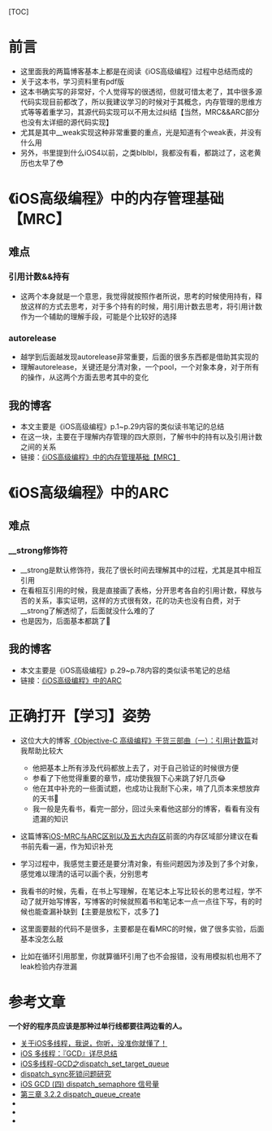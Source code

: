 [TOC]
# 前言

- 这里面我的两篇博客基本上都是在阅读《iOS高级编程》过程中总结而成的
- 关于这本书，学习资料里有pdf版
- 这本书确实写的非常好，个人觉得写的很透彻，但就可惜太老了，其中很多源代码实现目前都改了，所以我建议学习的时候对于其概念，内存管理的思维方式等等着重学习，其源代码实现可以不用太过纠结【当然，MRC&&ARC部分也没有太详细的源代码实现】
- 尤其是其中__weak实现这种非常重要的重点，光是知道有个weak表，并没有什么用
- 另外，书里提到什么iOS4以前，之类blblbl，我都没有看，都跳过了，这老黄历也太早了😳

# 《iOS高级编程》中的内存管理基础【MRC】

## 难点
### 引用计数&&持有

- 这两个本身就是一个意思，我觉得就按照作者所说，思考的时候使用持有，释放这样的方式去思考，对于多个持有的时候，用引用计数去思考，将引用计数作为一个辅助的理解手段，可能是个比较好的选择

### autorelease

- 越学到后面越发现autorelease非常重要，后面的很多东西都是借助其实现的
- 理解autorelease，关键还是分清对象，一个pool，一个对象本身，对于所有的操作，从这两个方面去思考其中的变化
## 我的博客
- 本文主要是《iOS高级编程》p.1~p.29内容的类似读书笔记的总结
- 在这一块，主要在于理解内存管理的四大原则，了解书中的持有以及引用计数之间的关系
- 链接：[《iOS高级编程》中的内存管理基础【MRC】](https://github.com/KevinAshen/iOS-Engineer-Interview/blob/master/%E3%80%8A%E9%AB%98%E7%BA%A7%E7%BC%96%E7%A8%8B%E3%80%8B%E4%B8%AD%E7%9A%84MRC&&ARC%E3%80%90%E5%AE%8C%E7%BB%93%E3%80%91/%E5%8D%9A%E5%AE%A2/%E3%80%8AiOS%E9%AB%98%E7%BA%A7%E7%BC%96%E7%A8%8B%E3%80%8B%E4%B8%AD%E7%9A%84%E5%86%85%E5%AD%98%E7%AE%A1%E7%90%86%E5%9F%BA%E7%A1%80%E3%80%90MRC%E3%80%91.md)

# 《iOS高级编程》中的ARC
## 难点
### __strong修饰符

- __strong是默认修饰符，我花了很长时间去理解其中的过程，尤其是其中相互引用
- 在看相互引用的时候，我是直接画了表格，分开思考各自的引用计数，释放与否的关系，事实证明，这样的方式很有效，花的功夫也没有白费，对于__strong了解透彻了，后面就没什么难的了
- 也是因为，后面基本都跳了🌚

## 我的博客

- 本文主要是《iOS高级编程》p.29~p.78内容的类似读书笔记的总结
- 链接：[《iOS高级编程》中的ARC](https://github.com/KevinAshen/iOS-Engineer-Interview/blob/master/%E3%80%8A%E9%AB%98%E7%BA%A7%E7%BC%96%E7%A8%8B%E3%80%8B%E4%B8%AD%E7%9A%84MRC&&ARC%E3%80%90%E5%AE%8C%E7%BB%93%E3%80%91/%E5%8D%9A%E5%AE%A2/%E3%80%8AiOS%E9%AB%98%E7%BA%A7%E7%BC%96%E7%A8%8B%E3%80%8B%E4%B8%AD%E7%9A%84ARC.md)

# 正确打开【学习】姿势

- 这位大大的博客[《Objective-C 高级编程》干货三部曲（一）：引用计数篇](https://www.jianshu.com/p/9172ff9c8b5c)对我帮助比较大
  - 他把基本上所有涉及代码都放上去了，对于自己验证的时候很方便
  - 参看了下他觉得重要的章节，成功使我狠下心来跳了好几页😂
  - 他在其中补充的一些面试题，也成功让我耐下心来，啃了几页本来想放弃的天书🌚
  - 我一般是先看书，看完一部分，回过头来看他这部分的博客，看看有没有遗漏的知识

- 这篇博客[iOS-MRC与ARC区别以及五大内存区](https://www.jianshu.com/p/5eac83471b23)前面的内存区域部分建议在看书前先看一遍，作为知识补充
- 学习过程中，我感觉主要还是要分清对象，有些问题因为涉及到了多个对象，感觉难以理清的话可以画个表，分别思考
- 我看书的时候，先看，在书上写理解，在笔记本上写比较长的思考过程，学不动了就开始写博客，写博客的时候就照着书和笔记本一点一点往下写，有的时候也能查漏补缺到【主要是放松下，忒多了】
- 这里面要敲的代码不是很多，主要都是在看MRC的时候，做了很多实验，后面基本没怎么敲
- 比如在循环引用那里，你就算循环引用了也不会报错，没有用模拟机也用不了leak检验内存泄漏

# 参考文章

**一个好的程序员应该是那种过单行线都要往两边看的人。**

- [关于iOS多线程，我说，你听，没准你就懂了！](https://www.jianshu.com/p/51fd1362249e)
- [iOS 多线程：『GCD』详尽总结](https://www.jianshu.com/p/2d57c72016c6)
- [iOS多线程-GCD之dispatch_set_target_queue](https://www.jianshu.com/p/1945f4b8b203)
- [dispatch_sync死锁问题研究](https://www.jianshu.com/p/44369c02b62a)
- [iOS GCD (四) dispatch_semaphore 信号量](https://www.jianshu.com/p/0dc231328ece)
- [第三章 3.2.2 dispatch_queue_create](https://www.jianshu.com/p/1c09b291946a)
- []()
- []()
- []()